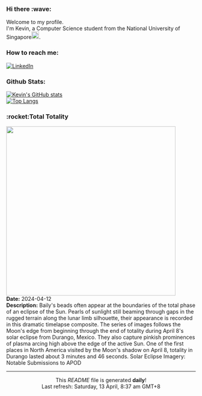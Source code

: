 <h3>Hi there :wave:</h3>

Welcome to my profile.   
I'm Kevin, a Computer Science student from the National University of Singapore<img src="https://img.icons8.com/color/96/000000/singapore-circular.png" width="20px"/>.</p>

<h3>How to reach me: </h3>
<a href="https://www.linkedin.com/in/kevin-foong/"><img alt="LinkedIn" src="https://img.shields.io/badge/linkedin-%230077B5.svg?&style=for-the-badge&logo=linkedin&logoColor=white" /></a> 

<h3>Github Stats: </h3> 

[![Kevin's GitHub stats](https://github-readme-stats.vercel.app/api?username=kevin9foong&theme=tokyonight)](https://github.com/anuraghazra/github-readme-stats) <br/>
[![Top Langs](https://github-readme-stats.vercel.app/api/top-langs/?username=kevin9foong&layout=compact&theme=tokyonight)](https://github.com/anuraghazra/github-readme-stats)

<h3>:rocket:Total Totality</h3> 
<img width="450" src="https:&#x2F;&#x2F;apod.nasa.gov&#x2F;apod&#x2F;image&#x2F;2404&#x2F;image0tseKorona.jpg" /><br/>
<b>Date:</b> 2024-04-12<br/>
<b>Description:</b> Baily&#39;s beads often appear at the boundaries of the total phase of an eclipse of the Sun. Pearls of sunlight still beaming through gaps in the rugged terrain along the lunar limb silhouette, their appearance is recorded in this dramatic timelapse composite. The series of images follows the Moon&#39;s edge from beginning through the end of totality during April 8&#39;s solar eclipse from Durango, Mexico. They also capture pinkish prominences of plasma arcing high above the edge of the active Sun. One of the first places in North America visited by the Moon&#39;s shadow on April 8, totality in Durango lasted about 3 minutes and 46 seconds.   Solar Eclipse Imagery: Notable Submissions to APOD<br/>

------------
<p align="center">This <i>README</i> file is generated <b>daily</b>!</br>
Last refresh: Saturday, 13 April, 8:37 am GMT+8<br />